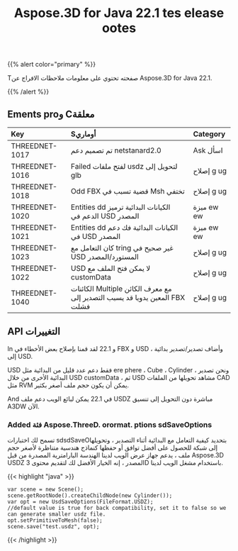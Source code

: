 ﻿---
title: Aspose.3D for Java 22.1 tes elease ootes
type: docs
weight: 12
url: /ar/java/aspose-3d-for-java-22-1-release-notes/
---
{{% alert color="primary" %}}

Tصفحته تحتوي على معلومات ملاحظات الافراج عن Aspose.3D for Java 22.1.

{{% /alert %}}
## **Ements proو Cمعلقة**

|**Key**|**Sأوماري**|**Category**|
|:- |:- |:- |
|THREEDNET-1017 |تم تصميم دعم netstanard2.0|Ask اسأل|
|THREEDNET-1016 |Failed لفتح ملفات usdz لتحويل إلى glb|إصلاح g ug|
|THREEDNET-1018 |Odd FBX قضية تسبب في Msh تختفي|إصلاح g ug|
|THREEDNET-1020 |Entities dd الكيانات البدائية ترميز الدعم في USD المصدر|ميزة ew ew|
|THREEDNET-1021 |Entities dd الكيانات البدائية فك دعم في USD المصدر|ميزة ew ew|
|THREEDNET-1023 |كان التعامل مع tring غير صحيح في USD المستورد/المصدر|إصلاح g ug|
|THREEDNET-1022 |USD لا يمكن فتح الملف مع customData|إصلاح g ug|
|THREEDNET-1040 |الكائنات Multiple مع معرف الكائن المعين يدويا قد يسبب التصدير إلى FBX فشلت|إصلاح g ug|


## API التغييرات ##


In و 22.1 لقد قمنا بإصلاح بعض الأخطاء في FBX و USD ، وأضاف تصدير/تصدير بدائية إلى USD.

USD فقط دعم عدد قليل من البدائية مثل ere phere ، Cube ، Cylinder ، ونحن تصدير البدائية الأخرى من خلال USD customData ، ثم USD مشاهد تحويلها من الملفات CAD مثل RVM يمكن أن يكون حجم ملف أصغر بكثير.

And في 22.1 يمكن لبائع الويب دعم ملف USDZ مباشرة دون التحويل إلى تنسيق A3DW الآن.


### Added فئة Aspose.ThreeD. orormat. ptions sdSaveOptions

تسمح لك اختبارات sdsdSaveOبتحديد كيفية التعامل مع البدائية أثناء التصدير ، وتحويلها إلى شبكة للحصول على أفضل توافق أو حفظها كنماذج هندسية متناظرة لأصغر حجم ملف ، يدعم جهاز عرض الويب لدينا الهندسة البارامترية المصدرة من قبل Aspose.3D USDZ المصدر ، إنه الخيار الأفضل لك لتقديم محتوى 3D باستخدام مشغل الويب لدينا.



{{< highlight "java" >}}

    var scene = new Scene();
    scene.getRootNode().createChildNode(new Cylinder());
    var opt = new UsdSaveOptions(FileFormat.USDZ);
    //default value is true for back compatibility, set it to false so we can generate smaller usdz file.
    opt.setPrimitiveToMesh(false);
    scene.save("test.usdz", opt);

{{< /highlight >}}
